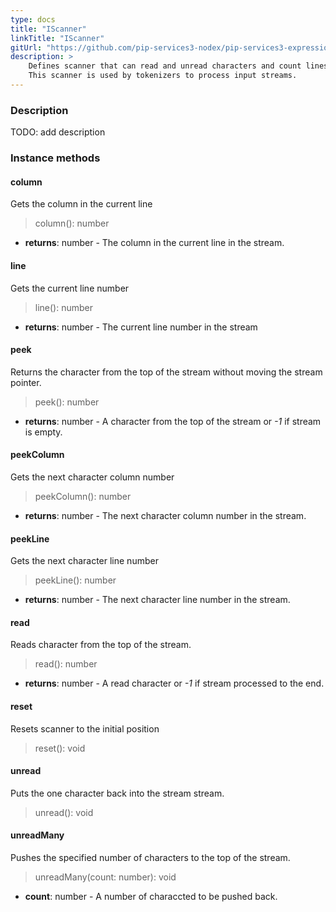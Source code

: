 ```yaml
---
type: docs
title: "IScanner"
linkTitle: "IScanner"
gitUrl: "https://github.com/pip-services3-nodex/pip-services3-expressions-nodex"
description: > 
    Defines scanner that can read and unread characters and count lines.
    This scanner is used by tokenizers to process input streams.
---
```


### Description

TODO: add description


### Instance methods

#### column
Gets the column in the current line

> column(): number

- **returns**: number - The column in the current line in the stream.

#### line
Gets the current line number

> line(): number

- **returns**: number - The current line number in the stream


#### peek
Returns the character from the top of the stream without moving the stream pointer.

> peek(): number

- **returns**: number - A character from the top of the stream or *-1* if stream is empty.


#### peekColumn
Gets the next character column number

> peekColumn(): number

- **returns**: number - The next character column number in the stream.


#### peekLine
Gets the next character line number

> peekLine(): number

- **returns**: number - The next character line number in the stream.

#### read
Reads character from the top of the stream.

> read(): number

- **returns**: number - A read character or *-1* if stream processed to the end.

#### reset
Resets scanner to the initial position

> reset(): void 


#### unread
Puts the one character back into the stream stream.

> unread(): void 

#### unreadMany
Pushes the specified number of characters to the top of the stream.
> unreadMany(count: number): void

- **count**: number - A number of characcted to be pushed back.
